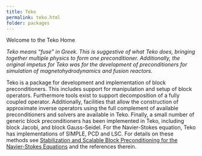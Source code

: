 ```yaml
---
title: Teko
permalink: teko.html
folder: packages
---
```


Welcome to the Teko Home

_Teko means “fuse” in Greek. This is suggestive of what Teko does, bringing together multiple physics to form one preconditioner. Additionally, the original impetus for Teko was for the development of preconditioners for simulation of magnetohydrodynamics and fusion reactors._

Teko is a package for development and implementation of block preconditioners. This includes support for manipulation and setup of block operators. Furthermore tools exist to support decomposition of a fully coupled operator. Additionally, facilities that allow the construction of approximate inverse operators using the full complement of available preconditioners and solvers are available in Teko. Finally, a small number of generic block preconditioners has been implemented in Teko, including block Jacobi, and block Gauss-Seidel. For the Navier-Stokes equation, Teko has implementations of SIMPLE, PCD and LSC. 
For details on these methods see [Stabilization and Scalable Block Preconditioning for the Navier-Stokes Equations](http://dx.doi.org/10.1016/j.jcp.2011.09.001) and the references therein.